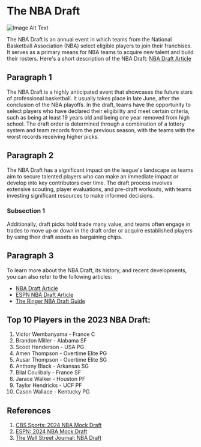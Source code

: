 # The NBA Draft
![Image Alt Text](https://ca-times.brightspotcdn.com/dims4/default/ea23f33/2147483647/strip/true/crop/3883x2589+0+0/resize/1200x800!/format/webp/quality/80/?url=https%3A%2F%2Fcalifornia-times-brightspot.s3.amazonaws.com%2F46%2Fea%2F65609b07415f93c3b7fc53b0e335%2Fap22175006075716.jpg)


The NBA Draft is an annual event in which teams from the National Basketball Association (NBA) select eligible players to join their franchises. It serves as a primary means for NBA teams to acquire new talent and build their rosters. Here's a short description of the NBA Draft: [NBA Draft Article](https://www.nytimes.com/2023/06/23/style/nba-draft-best-dressed.html)

## Paragraph 1
The NBA Draft is a highly anticipated event that showcases the future stars of professional basketball. It usually takes place in late June, after the conclusion of the NBA playoffs. In the draft, teams have the opportunity to select players who have declared their eligibility and meet certain criteria, such as being at least 19 years old and being one year removed from high school. The draft order is determined through a combination of a lottery system and team records from the previous season, with the teams with the worst records receiving higher picks.

## Paragraph 2
The NBA Draft has a significant impact on the league's landscape as teams aim to secure talented players who can make an immediate impact or develop into key contributors over time. The draft process involves extensive scouting, player evaluations, and pre-draft workouts, with teams investing significant resources to make informed decisions.

### Subsection 1
Additionally, draft picks hold trade many value, and teams often engage in trades to move up or down in the draft order or acquire established players by using their draft assets as bargaining chips.

## Paragraph 3
To learn more about the NBA Draft, its history, and recent developments, you can also refer to the following articles:

- [NBA Draft Article](https://www.nba.com/draft)
- [ESPN NBA Draft Article](https://www.espn.com/nba/draft)
- [The Ringer NBA Draft Guide](https://nbadraft.theringer.com/)

## Top 10 Players in the 2023 NBA Draft:

1. Victor Wembanyama - France C
2. Brandon Miller - Alabama SF
3. Scoot Henderson - USA PG
4. Amen Thompson - Overtime Elite PG
5. Ausar Thompson - Overtime Elite SG
6. Anthony Black - Arkansas SG
7. Bilal Coulibaly - France SF
8. Jarace Walker - Houston PF
9. Taylor Hendricks - UCF PF
10. Cason Wallace - Kentucky PG

## References
1. [CBS Sports: 2024 NBA Mock Draft](https://www.cbssports.com/college-basketball/news/2024-nba-mock-draft-bronny-james-not-a-lottery-pick-another-french-star-at-no-1-in-early-look-at-next-year/)
2. [ESPN: 2024 NBA Mock Draft](https://www.espn.com/nba/insider/insider/story/_/id/37905297/2024-nba-mock-draft-top-prospects-next-year)
3. [The Wall Street Journal: NBA Draft](https://www.wsj.com/sports/basketball/nba-draft-shams-charania-the-athletic-fanduel-84e9ccc4)


